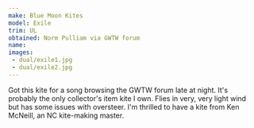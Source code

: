 ```yaml
---
make: Blue Moon Kites
model: Exile
trim: UL
obtained: Norm Pulliam via GWTW forum
name:
images:
 - dual/exile1.jpg
 - dual/exile2.jpg
---
```


Got this kite for a song browsing the GWTW forum late at night.
It's probably the only collector's item kite I own.
Flies in very, very light wind but has some issues with oversteer.
I'm thrilled to have a kite from Ken McNeill, an NC kite-making master.
